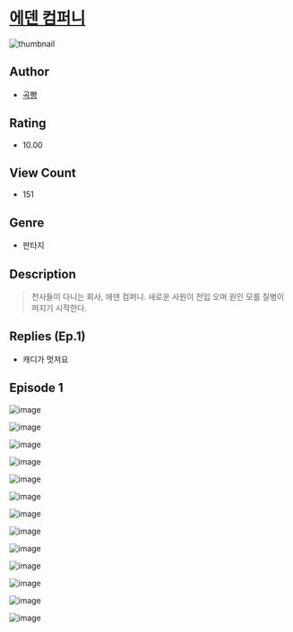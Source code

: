 # [에덴 컴퍼니](https://comic.naver.com/challenge/list?titleId=811021)
![thumbnail](https://image-comic.pstatic.net/user_contents_data/challenge_comic/2023/05/25/367134/upload_7221296823298897716_480x623.jpeg)

## Author
- [곡빵](https://comic.naver.com/artistTitle?id=367134)

## Rating
- 10.00

## View Count
- 151

## Genre
- 판타지

## Description
> 천사들이 다니는 회사, 에덴 컴퍼니. 새로운 사원이 전입 오며 원인 모를 질병이 퍼지기 시작한다.

## Replies (Ep.1)
- 캐디가 멋져요

## Episode 1
![image](https://image-comic.pstatic.net/user_contents_data/challenge_comic/2023/05/25/367134/upload_3977295718773698873.jpeg)

![image](https://image-comic.pstatic.net/user_contents_data/challenge_comic/2023/05/25/367134/upload_3919369958796190517.jpeg)

![image](https://image-comic.pstatic.net/user_contents_data/challenge_comic/2023/05/25/367134/upload_7161621035071255394.jpeg)

![image](https://image-comic.pstatic.net/user_contents_data/challenge_comic/2023/05/25/367134/upload_4123100667178987876.jpeg)

![image](https://image-comic.pstatic.net/user_contents_data/challenge_comic/2023/05/25/367134/upload_7148114415273324592.jpeg)

![image](https://image-comic.pstatic.net/user_contents_data/challenge_comic/2023/05/25/367134/upload_3977860877112271924.jpeg)

![image](https://image-comic.pstatic.net/user_contents_data/challenge_comic/2023/05/25/367134/upload_3979267147437389412.jpeg)

![image](https://image-comic.pstatic.net/user_contents_data/challenge_comic/2023/05/25/367134/upload_7363728671954253667.jpeg)

![image](https://image-comic.pstatic.net/user_contents_data/challenge_comic/2023/05/25/367134/upload_7075778877479794018.jpeg)

![image](https://image-comic.pstatic.net/user_contents_data/challenge_comic/2023/05/25/367134/upload_4121414210437853233.jpeg)

![image](https://image-comic.pstatic.net/user_contents_data/challenge_comic/2023/05/25/367134/upload_3472337131113166649.jpeg)

![image](https://image-comic.pstatic.net/user_contents_data/challenge_comic/2023/05/25/367134/upload_3486742919588755760.jpeg)

![image](https://image-comic.pstatic.net/user_contents_data/challenge_comic/2023/05/25/367134/upload_3702628707679418470.jpeg)
